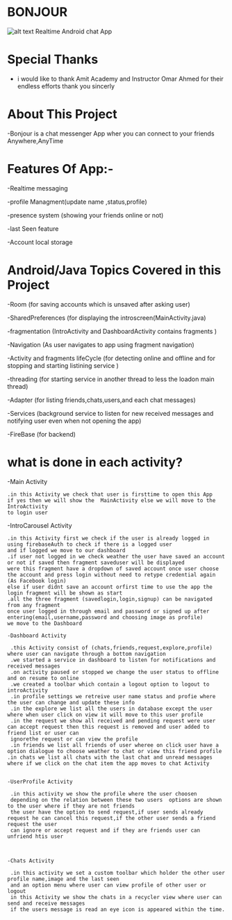 # BONJOUR
![alt text](raw=true)
Realtime Android chat App



# Special Thanks
- i would like to thank Amit Academy and Instructor Omar Ahmed for their endless
efforts thank you sincerly


# About This Project
-Bonjour is a chat messenger App wher you can connect to your friends 
Anywhere,AnyTime


# Features Of App:-
  -Realtime messaging

-profile Managment(update name ,status,profile)                                                   

-presence system (showing your friends online or not)

-last Seen feature

-Account local storage

# Android/Java  Topics Covered in this Project

-Room (for saving accounts which is unsaved after asking user)

-SharedPreferences (for displaying the introscreen(MainActivity.java)

-fragmentation (IntroActivity and DashboardActivity contains fragments )

-Navigation (As user navigates to app using fragment navigation)

-Activity and fragments lifeCycle (for detecting online and offline and for stopping and starting listining service )

-threading (for starting service in another thread to less the loadon main thread)

-Adapter (for listing friends,chats,users,and each chat messages)

-Services (background service to listen for new received messages and notifying user even when not opening the app)

-FireBase (for backend)




# what is done in each activity?

   -Main Activity

    .in this Activity we check that user is firsttime to open this App 
    if yes then we will show the  MainActivity else we will move to the IntroActivity
    to login user
   
   -IntroCarousel Activity

    .in this Activity first we check if the user is already logged in using firebaseAuth to check if there is a logged user 
    and if logged we move to our dashboard
    .if user not logged in we check weather the user have saved an account or not if saved then fragment saveduser will be displayed
    were this fragment have a dropdown of saved account once user choose the account and press login without need to retype credential again
    (As Facebook login)
    else if user didnt save an account orfirst time to use the app the login fragment will be shown as start
    .all the three fragment (savedlogin,login,signup) can be navigated from any fragment
    once user logged in through email and password or signed up after entering(email,username,password and choosing image as profile)
    we move to the Dashboard
    
    -Dashboard Activity
    
     .this Activity consist of (chats,friends,request,explore,profile) where user can navigate through a bottom navigation
     .we started a service in dashboard to listen for notifications and received messages
     .on activity paused or stopped we change the user status to offline and on resume to online
     .we created a toolbar which contain a logout option to logout to introActivity
     .in profile settings we retreive user name status and profie where the user can change and update these info
     .in the explore we list all the users in database except the user where when user click on view it will move to this user profile
     .in the request we show all received and pending request were user can accept request then this request is removed and user added to friend list or user can
     ignorethe request or can view the profile
     .in friends we list all friends of user wheree on click user have a option dialogue to choose weather to chat or view this friend profile
    .in chats we list all chats with the last chat and unread messages where if we click on the chat item the app moves to chat Activity
    
    
    -UserProfile Activity
    
     .in this activity we show the profile where the user choosen 
     depending on the relation between these two users  options are shown to the user where if they are not friends
     the user have the option to send request,if user sends already request he can cancel this request,if the other user sends a friend request the user
     can ignore or accept request and if they are friends user can unfriend htis user 
     
     
     
    -Chats Activity
     
     .in this activity we set a custom toolbar which holder the other user profile name,image and the last seen 
     and an option menu where user can view profile of other user or logout
     in this Activity we show the chats in a recycler view where user can send and receive messages
     if the users message is read an eye icon is appeared within the time.
     
     
     
     
     
    
